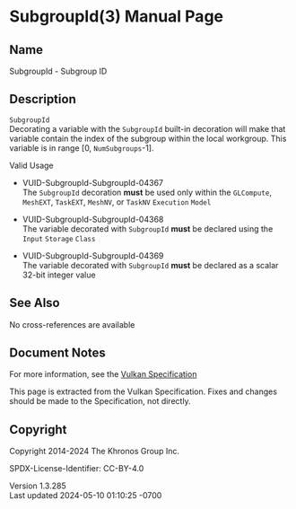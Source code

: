 # SubgroupId(3) Manual Page

## Name

SubgroupId - Subgroup ID



## <a href="#_description" class="anchor"></a>Description

`SubgroupId`  
Decorating a variable with the `SubgroupId` built-in decoration will
make that variable contain the index of the subgroup within the local
workgroup. This variable is in range \[0, `NumSubgroups`-1\].

Valid Usage

- <a href="#VUID-SubgroupId-SubgroupId-04367"
  id="VUID-SubgroupId-SubgroupId-04367"></a>
  VUID-SubgroupId-SubgroupId-04367  
  The `SubgroupId` decoration **must** be used only within the
  `GLCompute`, `MeshEXT`, `TaskEXT`, `MeshNV`, or `TaskNV` `Execution`
  `Model`

- <a href="#VUID-SubgroupId-SubgroupId-04368"
  id="VUID-SubgroupId-SubgroupId-04368"></a>
  VUID-SubgroupId-SubgroupId-04368  
  The variable decorated with `SubgroupId` **must** be declared using
  the `Input` `Storage` `Class`

- <a href="#VUID-SubgroupId-SubgroupId-04369"
  id="VUID-SubgroupId-SubgroupId-04369"></a>
  VUID-SubgroupId-SubgroupId-04369  
  The variable decorated with `SubgroupId` **must** be declared as a
  scalar 32-bit integer value

## <a href="#_see_also" class="anchor"></a>See Also

No cross-references are available

## <a href="#_document_notes" class="anchor"></a>Document Notes

For more information, see the <a
href="https://registry.khronos.org/vulkan/specs/1.3-extensions/html/vkspec.html#SubgroupId"
target="_blank" rel="noopener">Vulkan Specification</a>

This page is extracted from the Vulkan Specification. Fixes and changes
should be made to the Specification, not directly.

## <a href="#_copyright" class="anchor"></a>Copyright

Copyright 2014-2024 The Khronos Group Inc.

SPDX-License-Identifier: CC-BY-4.0

Version 1.3.285  
Last updated 2024-05-10 01:10:25 -0700
